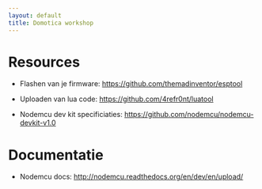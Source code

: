 ```yaml
---
layout: default
title: Domotica workshop
---
```


# Resources

* Flashen van je firmware: https://github.com/themadinventor/esptool
* Uploaden van lua code: https://github.com/4refr0nt/luatool

* Nodemcu dev kit specificiaties: https://github.com/nodemcu/nodemcu-devkit-v1.0

# Documentatie

* Nodemcu docs: http://nodemcu.readthedocs.org/en/dev/en/upload/
